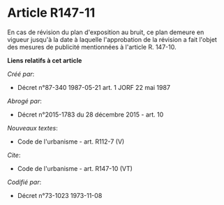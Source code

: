 # Article R147-11

En cas de révision du plan d'exposition au bruit, ce plan demeure en vigueur jusqu'à la date à laquelle l'approbation de la
révision a fait l'objet des mesures de publicité mentionnées à l'article R. 147-10.

**Liens relatifs à cet article**

_Créé par_:

  - Décret n°87-340 1987-05-21 art. 1 JORF 22 mai 1987

_Abrogé par_:

  - Décret n°2015-1783 du 28 décembre 2015 - art. 10

_Nouveaux textes_:

  - Code de l'urbanisme - art. R112-7 (V)

_Cite_:

  - Code de l'urbanisme - art. R147-10 (VT)

_Codifié par_:

  - Décret n°73-1023 1973-11-08

